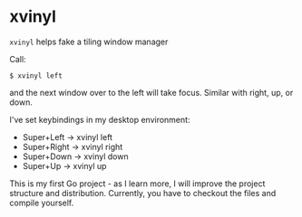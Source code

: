 # xvinyl 
`xvinyl` helps fake a tiling window manager

Call:

`$ xvinyl left`

and the next window over to the left will take focus. Similar with right, up, or down.

I've set keybindings in my desktop environment:
* Super+Left -> xvinyl left
* Super+Right -> xvinyl right
* Super+Down -> xvinyl down
* Super+Up -> xvinyl up

This is my first Go project - as I learn more, I will improve the project structure and distribution. Currently, you have to checkout the files and compile yourself.